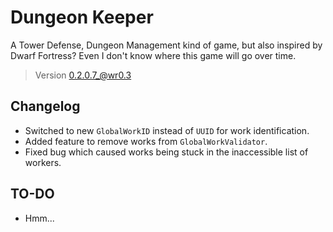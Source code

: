 # Dungeon Keeper

A Tower Defense, Dungeon Management kind of game, but also inspired by Dwarf Fortress? Even I don't know where this game will go over time.

> Version 0.2.0.7_@wr0.3

## Changelog

- Switched to new `GlobalWorkID` instead of `UUID` for work identification.
- Added feature to remove works from `GlobalWorkValidator`.
- Fixed bug which caused works being stuck in the inaccessible list of workers.

## TO-DO

- Hmm...